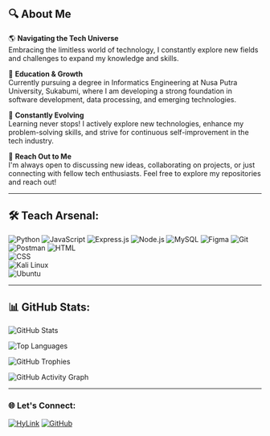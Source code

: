 ## 🔍 **About Me**  

🌎 **Navigating the Tech Universe**   
Embracing the limitless world of technology, I constantly explore new fields and challenges to expand my knowledge and skills.

🏫 **Education & Growth**  
Currently pursuing a degree in Informatics Engineering at Nusa Putra University, Sukabumi, where I am developing a strong foundation in software development, data processing, and emerging technologies.  

🧠 **Constantly Evolving**  
Learning never stops! I actively explore new technologies, enhance my problem-solving skills, and strive for continuous self-improvement in the tech industry.  

💬 **Reach Out to Me**   
I'm always open to discussing new ideas, collaborating on projects, or just connecting with fellow tech enthusiasts. Feel free to explore my repositories and reach out!  

---

## 🛠 Teach Arsenal:  

![Python](https://img.shields.io/badge/PYTHON-3776AB?style=for-the-badge&logo=python&logoColor=white) 
![JavaScript](https://img.shields.io/badge/JAVASCRIPT-F7DF1E?style=for-the-badge&logo=javascript&logoColor=black) 
![Express.js](https://img.shields.io/badge/EXPRESS.JS-000000?style=for-the-badge&logo=express&logoColor=white) 
![Node.js](https://img.shields.io/badge/NODE.JS-339933?style=for-the-badge&logo=node.js&logoColor=white) 
![MySQL](https://img.shields.io/badge/MYSQL-4479A1?style=for-the-badge&logo=mysql&logoColor=white) 
![Figma](https://img.shields.io/badge/FIGMA-F24E1E?style=for-the-badge&logo=figma&logoColor=white) 
![Git](https://img.shields.io/badge/GIT-F05032?style=for-the-badge&logo=git&logoColor=white) 
![Postman](https://img.shields.io/badge/POSTMAN-FF6C37?style=for-the-badge&logo=postman&logoColor=white) 
![HTML](https://img.shields.io/badge/HTML-E34F26?style=for-the-badge&logo=html5&logoColor=white)  
![CSS](https://img.shields.io/badge/CSS-1572B6?style=for-the-badge&logo=css3&logoColor=white)  
![Kali Linux](https://img.shields.io/badge/KALI_LINUX-557C94?style=for-the-badge&logo=kalilinux&logoColor=white)  
![Ubuntu](https://img.shields.io/badge/UBUNTU-E95420?style=for-the-badge&logo=ubuntu&logoColor=white)  


---

## 📊 GitHub Stats:  

![GitHub Stats](https://github-readme-stats.vercel.app/api?username=CHOCOcheeseE&show_icons=true&theme=tokyonight)  

![Top Languages](https://github-readme-stats.vercel.app/api/top-langs/?username=CHOCOcheeseE&layout=compact&theme=dark)

![GitHub Trophies](https://github-profile-trophy.vercel.app/?username=CHOCOcheeseE&theme=onedark)

![GitHub Activity Graph](https://github-readme-activity-graph.vercel.app/graph?username=CHOCOcheeseE&theme=dracula)



---

### 🌐 Let's Connect:
[![HyLink](https://img.shields.io/badge/HYLINK-0077B5?style=for-the-badge&logo=linkedin&logoColor=white)](https://heylink.me/CHOCOpie/)
[![GitHub](https://img.shields.io/badge/GITHUB-181717?style=for-the-badge&logo=github&logoColor=white)](https://github.com/CHOCOcheeseE)  
